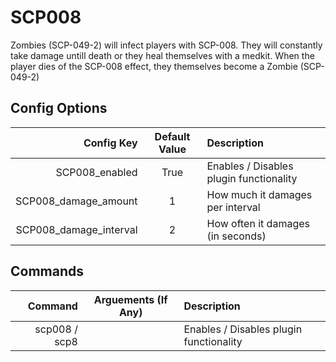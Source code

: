 # SCP008
Zombies (SCP-049-2) will infect players with SCP-008.
They will constantly take damage untill death or they heal themselves with a medkit.
When the player dies of the SCP-008 effect, they themselves become a Zombie (SCP-049-2)

## Config Options
Config Key | Default Value | Description
--: | :--: | :--
SCP008_enabled | True | Enables / Disables plugin functionality
SCP008_damage_amount | 1 | How much it damages per interval
SCP008_damage_interval | 2 | How often it damages (in seconds)

## Commands
Command | Arguements (If Any) | Description
--: | :--: | :--
scp008 / scp8 |  | Enables / Disables plugin functionality
